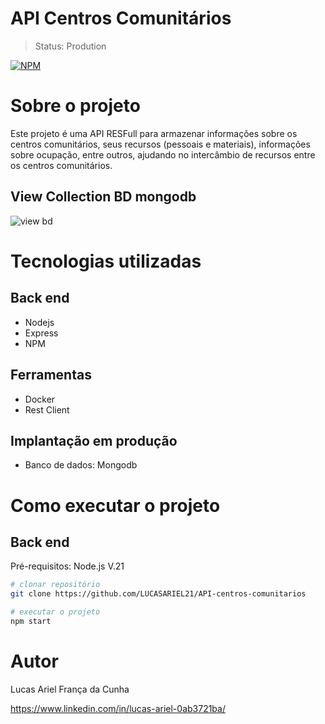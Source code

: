 ﻿# API Centros Comunitários

> Status: Prodution

[![NPM](https://img.shields.io/npm/l/react)]((https://github.com/LUCASARIEL21/API-centros-comunitarios/blob/main/LICENSE)) 

# Sobre o projeto

Este projeto é uma API RESFull para armazenar informações sobre os centros comunitários, seus recursos (pessoais e materiais), informações sobre ocupação, entre outros, ajudando no intercâmbio de recursos entre os centros comunitários.

## View Collection BD mongodb

![view bd](https://github.com/user-attachments/assets/ef0ae290-b6fc-4cb0-8ef2-dc58295160a0)


# Tecnologias utilizadas
## Back end
- Nodejs
- Express
- NPM

## Ferramentas
- Docker
- Rest Client

## Implantação em produção
- Banco de dados: Mongodb

# Como executar o projeto

## Back end
Pré-requisitos: Node.js V.21

```bash
# clonar repositório
git clone https://github.com/LUCASARIEL21/API-centros-comunitarios

# executar o projeto
npm start
```

# Autor

Lucas Ariel França da Cunha

https://www.linkedin.com/in/lucas-ariel-0ab3721ba/
